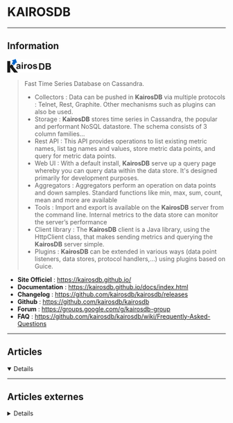 # KAIROSDB
----

## <i class="fa-solid fa-hashtag"></i> Information

![Logo](../../_media/bdd/kairosdb/kairosdb_logo.png ':size=250 :no-zoom')


> <i class="fa-solid fa-quote-left"></i> Fast Time Series Database on Cassandra.
>
> - Collectors : Data can be pushed in **KairosDB** via multiple protocols : Telnet, Rest, Graphite. Other mechanisms such as plugins can also be used.
> - Storage : **KairosDB** stores time series in Cassandra, the popular and performant NoSQL datastore. The schema consists of 3 column families...
> - Rest API : This API provides operations to list existing metric names, list tag names and values, store metric data points, and query for metric data points.
> - Web UI : With a default install, **KairosDB** serve up a query page whereby you can query data within the data store. It's designed primarily for development purposes.
> - Aggregators : Aggregators perform an operation on data points and down samples. Standard functions like min, max, sum, count, mean and more are available
> - Tools : Import and export is available on the **KairosDB** server from the command line. Internal metrics to the data store can monitor the server’s performance
> - Client library : The **KairosDB** client is a Java library, using the HttpClient class, that makes sending metrics and querying the **KairosDB** server simple.
> - Plugins : **KairosDB** can be extended in various ways (data point listeners, data stores, protocol handlers,...) using plugins based on Guice. <i class="fa-solid fa-quote-left fa-rotate-180"></i>


- <i class="fa-solid fa-globe"></i> **Site Officiel** : https://kairosdb.github.io/
- <i class="fa-solid fa-book"></i> **Documentation** : https://kairosdb.github.io/docs/index.html
- <i class="fa-solid fa-file-circle-question"></i> **Changelog** : https://github.com/kairosdb/kairosdb/releases
- <i class="fa-brands fa-github"></i> **Github** : https://github.com/kairosdb/kairosdb
- <i class="fas fa-comments"></i> **Forum** : https://groups.google.com/g/kairosdb-group
- <i class="far fa-question-circle"></i> **FAQ** : https://github.com/kairosdb/kairosdb/wiki/Frequently-Asked-Questions

---

## <i class="fa-regular fa-newspaper"></i> Articles

<details open>

</details>

---

## <i class="fa-solid fa-glasses"></i> Articles externes

<details>

- [KairosDB Statistics](https://kairosdb.github.io/docs/build/html/Statistics.html)
- [Playing With Kairos DB](https://mannekentech.com/2017/01/28/playing-with-kairos-db/)

</details>
